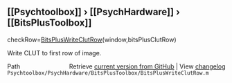 ## [[Psychtoolbox]] &#8250; [[PsychHardware]] &#8250; [[BitsPlusToolbox]]

checkRow=[BitsPlusWriteClutRow](BitsPlusWriteClutRow)(window,bitsPlusClutRow)  
  
Write CLUT to first row of image.   




<div class="code_header" style="text-align:right;">
  <span style="float:left;">Path&nbsp;&nbsp;</span> <span class="counter">Retrieve <a href=
  "https://raw.github.com/Psychtoolbox-3/Psychtoolbox-3/beta/Psychtoolbox/PsychHardware/BitsPlusToolbox/BitsPlusWriteClutRow.m">current version from GitHub</a> | View <a href=
  "https://github.com/Psychtoolbox-3/Psychtoolbox-3/commits/beta/Psychtoolbox/PsychHardware/BitsPlusToolbox/BitsPlusWriteClutRow.m">changelog</a></span>
</div>
<div class="code">
  <code>Psychtoolbox/PsychHardware/BitsPlusToolbox/BitsPlusWriteClutRow.m</code>
</div>

